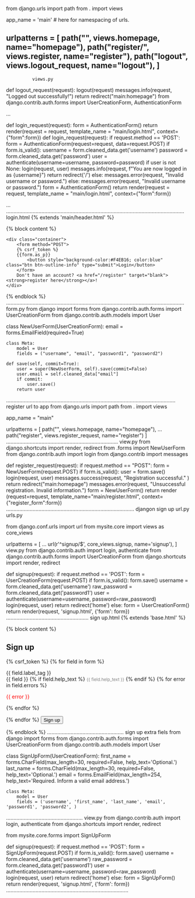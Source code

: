 
from django.urls import path
from . import views


app_name = 'main'  # here for namespacing of urls.

urlpatterns = [
    path("", views.homepage, name="homepage"),
    path("register/", views.register, name="register"),
    path("logout", views.logout_request, name="logout"),
]
-------------------------------------------------------------------------------------------------------------------------
              views.py
def logout_request(request):
    logout(request)
    messages.info(request, "Logged out successfully!")
    return redirect("main:homepage")
from django.contrib.auth.forms import UserCreationForm, AuthenticationForm

...

def login_request(request):
    form = AuthenticationForm()
    return render(request = request,
                  template_name = "main/login.html",
                  context={"form":form})
def login_request(request):
    if request.method == 'POST':
        form = AuthenticationForm(request=request, data=request.POST)
        if form.is_valid():
            username = form.cleaned_data.get('username')
            password = form.cleaned_data.get('password')
            user = authenticate(username=username, password=password)
            if user is not None:
                login(request, user)
                messages.info(request, f"You are now logged in as {username}")
                return redirect('/')
            else:
                messages.error(request, "Invalid username or password.")
        else:
            messages.error(request, "Invalid username or password.")
    form = AuthenticationForm()
    return render(request = request,
                    template_name = "main/login.html",
                    context={"form":form})

  ...
.........................................................................................................................
                  login.html
{% extends 'main/header.html' %}

{% block content %}

    <div class="container">
        <form method="POST">
        {% csrf_token %}
        {{form.as_p}}
            <button style="background-color:#F4EB16; color:blue" class="btn btn-outline-info" type="submit">Login</button>
        </form>
        Don't have an account? <a href="/register" target="blank"><strong>register here</strong></a>!
    </div>
{% endblock %}
.........................................................................................................................
form.py
from django import forms
from django.contrib.auth.forms import UserCreationForm
from django.contrib.auth.models import User

class NewUserForm(UserCreationForm):
    email = forms.EmailField(required=True)

    class Meta:
        model = User
        fields = ("username", "email", "password1", "password2")

    def save(self, commit=True):
        user = super(NewUserForm, self).save(commit=False)
        user.email = self.cleaned_data["email"]
        if commit:
            user.save()
        return user
...................................................................................................................
register url to  app
from django.urls import path
from . import views

app_name = "main"   


urlpatterns = [
    path("", views.homepage, name="homepage"),
    ...
    path("register", views.register_request, name="register")
]
............................................................................
view.py
from django.shortcuts import  render, redirect
from .forms import NewUserForm
from django.contrib.auth import login
from django.contrib import messages

def register_request(request):
	if request.method == "POST":
		form = NewUserForm(request.POST)
		if form.is_valid():
			user = form.save()
			login(request, user)
			messages.success(request, "Registration successful." )
			return redirect("main:homepage")
		messages.error(request, "Unsuccessful registration. Invalid information.")
	form = NewUserForm()
	return render (request=request, template_name="main/register.html", context={"register_form":form})
.......................................................................................
   djangon sign up
url.py
urls.py

from django.conf.urls import url
from mysite.core import views as core_views

urlpatterns = [
    ...
    url(r'^signup/$', core_views.signup, name='signup'),
]
view.py
from django.contrib.auth import login, authenticate
from django.contrib.auth.forms import UserCreationForm
from django.shortcuts import render, redirect

def signup(request):
    if request.method == 'POST':
        form = UserCreationForm(request.POST)
        if form.is_valid():
            form.save()
            username = form.cleaned_data.get('username')
            raw_password = form.cleaned_data.get('password1')
            user = authenticate(username=username, password=raw_password)
            login(request, user)
            return redirect('home')
    else:
        form = UserCreationForm()
    return render(request, 'signup.html', {'form': form})
........................................................
sign up.html
{% extends 'base.html' %}

{% block content %}
  <h2>Sign up</h2>
  <form method="post">
    {% csrf_token %}
    {% for field in form %}
      <p>
        {{ field.label_tag }}<br>
        {{ field }}
        {% if field.help_text %}
          <small style="color: grey">{{ field.help_text }}</small>
        {% endif %}
        {% for error in field.errors %}
          <p style="color: red">{{ error }}</p>
        {% endfor %}
      </p>
    {% endfor %}
    <button type="submit">Sign up</button>
  </form>
{% endblock %}
....................................................
sign up extra  fiels
from django import forms
from django.contrib.auth.forms import UserCreationForm
from django.contrib.auth.models import User


class SignUpForm(UserCreationForm):
    first_name = forms.CharField(max_length=30, required=False, help_text='Optional.')
    last_name = forms.CharField(max_length=30, required=False, help_text='Optional.')
    email = forms.EmailField(max_length=254, help_text='Required. Inform a valid email address.')

    class Meta:
        model = User
        fields = ('username', 'first_name', 'last_name', 'email', 'password1', 'password2', )
....................................................
view.py
from django.contrib.auth import login, authenticate
from django.shortcuts import render, redirect

from mysite.core.forms import SignUpForm

def signup(request):
    if request.method == 'POST':
        form = SignUpForm(request.POST)
        if form.is_valid():
            form.save()
            username = form.cleaned_data.get('username')
            raw_password = form.cleaned_data.get('password1')
            user = authenticate(username=username, password=raw_password)
            login(request, user)
            return redirect('home')
    else:
        form = SignUpForm()
    return render(request, 'signup.html', {'form': form})
...................................................................................
